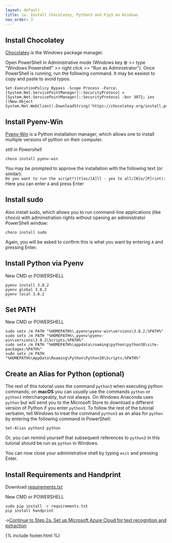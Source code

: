 ```yaml
---
layout: default
title: 1a. Install Chocolatey, Python3 and Pip3 on Windows
nav_order: 3
---
```

Install Chocolatey
------------------

[Chocolatey](https://chocolatey.org/install) is the Windows package manager.

Open PowerShell in Administrative mode (Windows key ⊞ >> type "Windows Powershell" >> right click >> "Run as Administrator").
Once PowerShell is running, run the following command. It may be easiest to copy and paste to avoid typos.
```
Set-ExecutionPolicy Bypass -Scope Process -Force; [System.Net.ServicePointManager]::SecurityProtocol = [System.Net.ServicePointManager]::SecurityProtocol -bor 3072; iex ((New-Object System.Net.WebClient).DownloadString('https://chocolatey.org/install.ps1'))
```

Install Pyenv-Win
----

[Pyenv-Win](https://github.com/pyenv-win/pyenv-win) is a Python installation manager, which allows one to install multiple versions of python on their computer. 

*still in Powershell*
```
choco install pyenv-win 
```
You may be prompted to approve the installation with the following text (or similar):<br>
```Do you want to run the script?([Y]es/[A]ll - yes to all/[N]o/[P]rint):```<br>
Here you can enter ```A``` and press Enter<br>

Install sudo
------------

Also install sudo, which allows you to run command-line applications (like choco) with administration rights without opening an administrator PowerShell window:

```
choco install sudo
```
Again, you will be asked to confirm this is what you want by entering ```A``` and pressing Enter.

Install Python via Pyenv
------------------------

New CMD or POWERSHELL
```
pyenv install 3.8.2
pyenv global 3.8.2
pyenv local 3.8.2
```
Set PATH
----

New CMD or POWERSHELL

```
sudo setx /m PATH "%HOMEPATH%\.pyenv\pyenv-win\versions\3.8.2;%PATH%"
sudo setx /m PATH "%HOMEPATH%\.pyenv\pyenv-win\versions\3.8.2\Scripts;%PATH%"
sudo setx /m PATH "%HOMEPATH%\appdata\roaming\python\python38\site-packages;%PATH%"
sudo setx /m PATH "%HOMEPATH%\AppData\Roaming\Python\Python38\Scripts;%PATH%"
```

Create an Alias for Python (optional)
--------------------

The rest of this tutorial uses the command ```python3``` when executing python commands; on **macOS** you can *usually* use the commands ```python``` or ```python3``` interchangeably, but not always. 
On Windows Anaconda uses ```python``` but will send you to the Microsoft Store to download a different version of Python if you enter ```python3```.
To follow the rest of the tutorial verbatim, tell Windows to treat the command ```python3``` as an alias for ```python``` by entering the following command in PowerShell:
```
Set-Alias python3 python
```
Or, you can remind yourself that subsequent references to ```python3``` in this tutorial should be run as ```python``` in Windows. 

You can now close your administrative shell by typing ```exit``` and pressing Enter.

Install Requirements and Handprint
----

Download [requirements.txt](https://raw.githubusercontent.com/ccarvel/ocr-htr-tutorial/gh-pages/requirements.txt)

New CMD or POWERSHELL

```
sudo pip install -r requirements.txt
pip install handprint
```

➩[Continue to Step 2a. Set up Microsoft Azure Cloud for text recognition and extraction](step_2a_azure.md)<br/>

{% include footer.html %}

